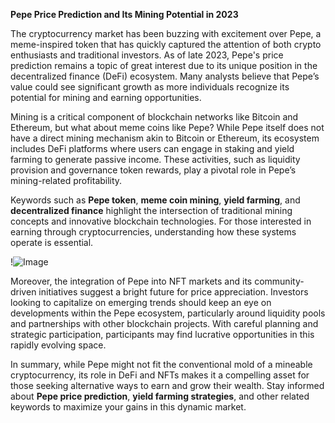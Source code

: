 **Pepe Price Prediction and Its Mining Potential in 2023**

The cryptocurrency market has been buzzing with excitement over Pepe, a meme-inspired token that has quickly captured the attention of both crypto enthusiasts and traditional investors. As of late 2023, Pepe's price prediction remains a topic of great interest due to its unique position in the decentralized finance (DeFi) ecosystem. Many analysts believe that Pepe’s value could see significant growth as more individuals recognize its potential for mining and earning opportunities.

Mining is a critical component of blockchain networks like Bitcoin and Ethereum, but what about meme coins like Pepe? While Pepe itself does not have a direct mining mechanism akin to Bitcoin or Ethereum, its ecosystem includes DeFi platforms where users can engage in staking and yield farming to generate passive income. These activities, such as liquidity provision and governance token rewards, play a pivotal role in Pepe’s mining-related profitability.

Keywords such as **Pepe token**, **meme coin mining**, **yield farming**, and **decentralized finance** highlight the intersection of traditional mining concepts and innovative blockchain technologies. For those interested in earning through cryptocurrencies, understanding how these systems operate is essential. 

!![Image](https://github.com/user-attachments/assets/590b50a7-4459-4e76-8a31-559aed223621)

Moreover, the integration of Pepe into NFT markets and its community-driven initiatives suggest a bright future for price appreciation. Investors looking to capitalize on emerging trends should keep an eye on developments within the Pepe ecosystem, particularly around liquidity pools and partnerships with other blockchain projects. With careful planning and strategic participation, participants may find lucrative opportunities in this rapidly evolving space.

In summary, while Pepe might not fit the conventional mold of a mineable cryptocurrency, its role in DeFi and NFTs makes it a compelling asset for those seeking alternative ways to earn and grow their wealth. Stay informed about **Pepe price prediction**, **yield farming strategies**, and other related keywords to maximize your gains in this dynamic market.